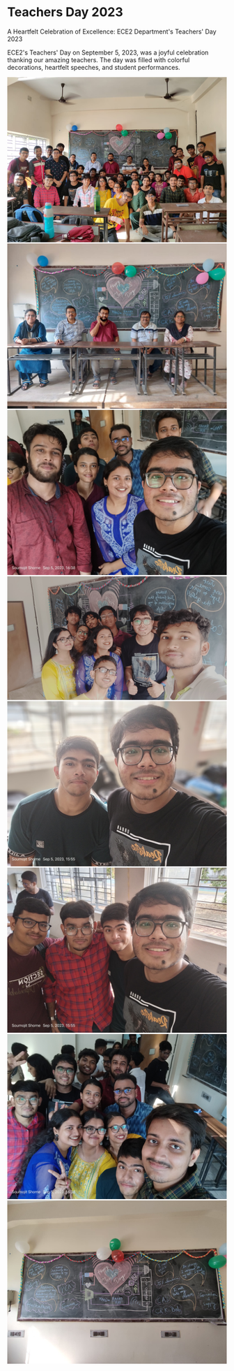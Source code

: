 # Teachers Day 2023

A Heartfelt Celebration of Excellence: ECE2 Department's Teachers' Day 2023

ECE2's Teachers' Day on September 5, 2023, was a joyful celebration thanking our amazing teachers. The day was filled with colorful decorations, heartfelt speeches, and student performances.

[![Teachers Day Pic](./assets/IMG-20230905-WA0025.jpg)]() <br>
[![Teachers Day Pic](./assets/IMG-20230905-WA0013.jpg)]() <br>
[![Teachers Day Pic](./assets/IMG_20230905_163812.jpg)]() <br>
[![Teachers Day Pic](./assets/IMG20230905141106.jpg)]() <br>
[![Teachers Day Pic](./assets/IMG_20230905_155504.jpg)]() <br>
[![Teachers Day Pic](./assets/IMG_20230905_155515.jpg)]() <br>
[![Teachers Day Pic](./assets/IMG_20230905_163855.jpg)]() <br>
[![Teachers Day Pic](./assets/IMG-20230905-WA0023.jpg)]() <br>
